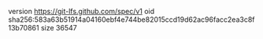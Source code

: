 version https://git-lfs.github.com/spec/v1
oid sha256:583a63b51914a04160ebf4e744be82015ccd19d62ac96facc2ea3c8f13b70861
size 36547
